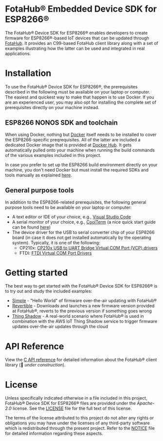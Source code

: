 # FotaHub&reg; Embedded Device SDK for ESP8266&reg;
The FotaHub&reg; Device SDK for ESP8266&reg; enables developers to create firmware for ESP8266&reg;-based IoT devices that can be updated through [FotaHub](http://fotahub.com). It provides an C99-based FotaHub client library along with a set of examples illustrating how the latter can be used and integrated in real applications.

# Installation
To use the FotaHub&reg; Device SDK for ESP8266&reg;, the prerequisites described in the following must be available on your laptop or computer. The easiest and quickest way to make that happen is to use Docker. If you are an experienced user, you may also opt for installing the complete set of prerequisites directly on your machine instead.

## ESP8266 NONOS SDK and toolchain

When using Docker, nothing but [Docker](https://docs.docker.com/get-docker) itself needs to be installed to cover the ESP8266-specific preqrequisites. All of the latter are included a dedicated Docker image that is provided at [Docker Hub](https://hub.docker.com/r/fotahub/esp8266-nonos-sdk). It gets automatically pulled onto your machine when running the build commands of the various examples included in this project.

In case you prefer to set up the ESP8266 build environment directly on your machine, you don't need Docker but must install the required SDKs and tools manually as explained [here](docs/installation/install-build-environment.md). 

## General purpose tools

In addition to the ESP8266-related prerequisites, the following general purpose tools need to be available on your laptop or computer:
* A text editor or IDE of your choice, e.g., [Visual Studio Code](https://code.visualstudio.com)  
* A serial monitor of your choice, e.g., [CoolTerm](https://freeware.the-meiers.org) (a nice quick start guide can be found [here](https://learn.adafruit.com/getting-started-with-binho-nova/quickstart-with-coolterm))
* The device driver for the USB to serial converter chip of your ESP8266 board (in case it does not get installed automatically by the operating system). Typically, it is one of the following:
  * CP210x: [CP210x USB to UART Bridge Virtual COM Port (VCP) drivers](https://www.silabs.com/developers/usb-to-uart-bridge-vcp-drivers)
  * FTDI: [FTDI Virtual COM Port Drivers](https://ftdichip.com/drivers/vcp-drivers)

# Getting started
The best way to get started with the FotaHub&reg; Device SDK for ESP8266&reg; is to try out and study the included examples:
* [Simple](docs/getting-started/simple.md) - "Hello World" of firmware over-the-air updating with FotaHub&reg;
* [Revertible](docs/getting-started/revertible.md) - Downloads and launches a new firmware version provided at FotaHub&reg;, reverts to the previous version if something goes wrong
* [Thing Shadow](docs/getting-started/thingshadow.md) - A real-world scenario where FotaHub&reg; is used in combination with the AWS IoT Thing Shadow service to trigger firmware updates over-the-air updates through the cloud

# API Reference
View the [C API reference](include/FotaHub.h) for detailed information about the FotaHub&reg; client library (:construction: *under construction*).

# License
Unless specifically indicated otherwise in a file included in this project, FotaHub&reg; Device SDK for ESP8266&reg; files are provided under the *Apache-2.0* license. See the [LICENSE](LICENSE) file for the full text of this license.

The terms of the license attributed to this project do not alter any rights or obligations you may have under the licenses of any third-party software which is redistributed through the present project. Refer to the [NOTICE](NOTICE.md) file for detailed information regarding these aspects.